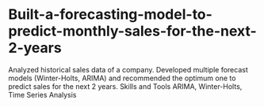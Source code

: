 # Built-a-forecasting-model-to-predict-monthly-sales-for-the-next-2-years
Analyzed historical sales data of a company. Developed multiple forecast models (Winter-Holts, ARIMA) and recommended the optimum one to predict sales for the next 2 years.  Skills and Tools  ARIMA, Winter-Holts, Time Series Analysis
